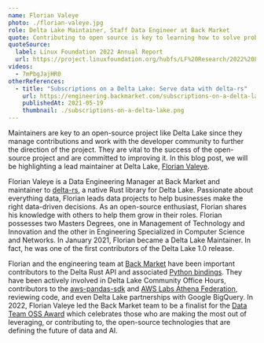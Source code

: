 ```yaml
---
name: Florian Valeye
photo: ./florian-valeye.jpg
role: Delta Lake Maintainer, Staff Data Engineer at Back Market
quote: Contributing to open source is key to learning how to solve problems within worldwide, benevolent communities of people.
quoteSource:
  label: Linux Foundation 2022 Annual Report
  url: https://project.linuxfoundation.org/hubfs/LF%20Research/2022%20Linux%20Foundation%20Annual%20Report.pdf?hsLang=en
videos:
  - 7mPbgJajHR0
otherReferences:
  - title: "Subscriptions on a Delta Lake: Serve data with delta-rs"
    url: https://engineering.backmarket.com/subscriptions-on-a-delta-lake-fd4290b7a66a
    publishedAt: 2021-05-19
    thumbnail: ./subscriptions-on-a-delta-lake.png
---
```


Maintainers are key to an open-source project like Delta Lake since they manage contributions and work with the developer community to further the direction of the project. They are vital to the success of the open-source project and are committed to improving it. In this blog post, we will be highlighting a lead maintainer at Delta Lake, [Florian Valeye](https://www.linkedin.com/in/florianvaleye/).

Florian Valeye is a Data Engineering Manager at Back Market and maintainer to [delta-rs](http://github.com/delta-io/delta-rs), a native Rust library for Delta Lake. Passionate about everything data, Florian leads data projects to help businesses make the right data-driven decisions. As an open-source enthusiast, Florian shares his knowledge with others to help them grow in their roles. Florian possesses two Masters Degrees, one in Management of Technology and Innovation and the other in Engineering Specialized in Computer Science and Networks. In January 2021, Florian became a Delta Lake Maintainer. In fact, he was one of the first contributors of the Delta Lake 1.0 release.

Florian and the engineering team at [Back Market](https://www.backmarket.com/) have been important contributors to the Delta Rust API and associated [Python bindings](https://delta-io.github.io/delta-rs/python/). They have been actively involved in Delta Lake Community Office Hours, contributors to the [aws-pandas-sdk](https://github.com/aws/aws-sdk-pandas) and [AWS Labs Athena Federation](https://github.com/awslabs/aws-athena-query-federation/pull/509), reviewing code, and even Delta Lake partnerships with Google BigQuery. In 2022, Florian Valeye led the Back Market team to be a finalist for the [Data Team OSS Award](https://www.databricks.com/blog/2022/06/15/defining-the-future-of-data-ai-announcing-the-finalists-for-the-2022-databricks-data-team-oss-award.html) which celebrates those who are making the most out of leveraging, or contributing to, the open-source technologies that are defining the future of data and AI.
